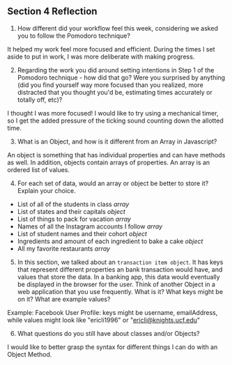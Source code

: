 ## Section 4 Reflection

1. How different did your workflow feel this week, considering we asked you to follow the Pomodoro technique?

  It helped my work feel more focused and efficient. During the times I set aside to put in work, I was more deliberate with making progress.

2. Regarding the work you did around setting intentions in Step 1 of the Pomodoro technique - how did that go? Were you surprised by anything (did you find yourself way more focused than you realized, more distracted that you thought you'd be, estimating times accurately or totally off, etc)?

  I thought I was more focused! I would like to try using a mechanical timer, so I get the added pressure of the ticking sound counting down the allotted time.

3. What is an Object, and how is it different from an Array in Javascript?

  An object is something that has individual properties and can have methods as well. In addition, objects contain arrays of properties. An array is an ordered list of values.

4. For each set of data, would an array or object be better to store it? Explain your choice.

  * List of all of the students in class _array_
  * List of states and their capitals _object_
  * List of things to pack for vacation _array_
  * Names of all the Instagram accounts I follow _array_
  * List of student names and their cohort _object_
  * Ingredients and amount of each ingredient to bake a cake _object_
  * All my favorite restaurants _array_

5. In this section, we talked about an `transaction item object`. It has keys that represent different properties an bank transaction would have, and values that store the data. In a banking app, this data would eventually be displayed in the browser for the user. Think of another Object in a web application that you use frequently. What is it? What keys might be on it? What are example values?

  Example: Facebook
  User Profile: keys might be username, emailAddress, while values might look like "ericli1996" or "ericli@knights.ucf.edu"

6. What questions do you still have about classes and/or Objects?

  I would like to better grasp the syntax for different things I can do with an Object Method.
